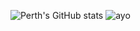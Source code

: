 
![Perth's GitHub stats](https://github-readme-stats.vercel.app/api?username=Perthys&show_icons=true&theme=radical)
![ayo](https://media.discordapp.net/attachments/958348854271561748/959127696229675008/image0-1-1-2.gif)
<!---
Perthys/Perthys is a ✨ special ✨ repository because its `README.md` (this file) appears on your GitHub profile.
You can click the Preview link to take a look at your changes.
--->
